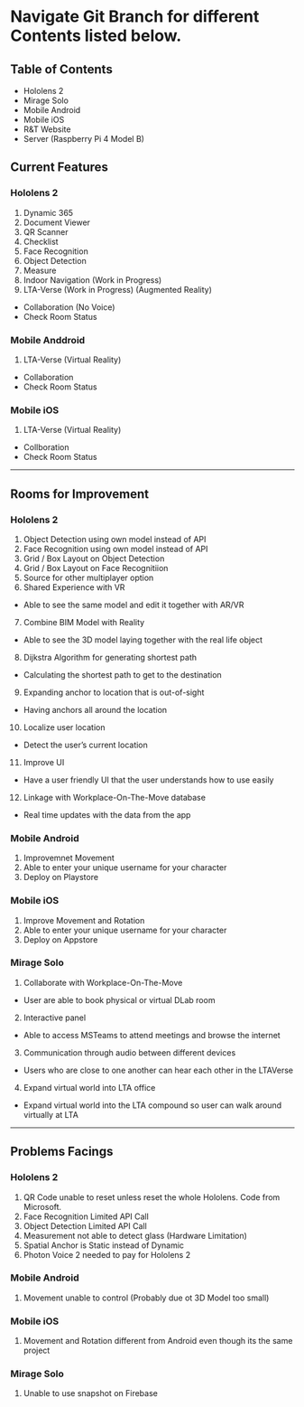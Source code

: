 # Navigate Git Branch for different Contents listed below.

## Table of Contents
- Hololens 2
- Mirage Solo
- Mobile Android
- Mobile iOS
- R&T Website
- Server (Raspberry Pi 4 Model B)

## Current Features

### Hololens 2

1) Dynamic 365
2) Document Viewer
3) QR Scanner
4) Checklist
5) Face Recognition
6) Object Detection
7) Measure
8) Indoor Navigation (Work in Progress)
9) LTA-Verse (Work in Progress) (Augmented Reality)
- Collaboration (No Voice)
- Check Room Status


### Mobile Anddroid 

1) LTA-Verse (Virtual Reality)
- Collaboration
- Check Room Status

### Mobile iOS

1) LTA-Verse (Virtual Reality)
- Collboration
- Check Room Status

---

## Rooms for Improvement

### Hololens 2

1) Object Detection using own model instead of API 
2) Face Recognition using own model instead of API
3) Grid / Box Layout on Object Detection
4) Grid / Box Layout on Face Recognitiion
5) Source for other multiplayer option
6) Shared Experience with VR
- Able to see the same model and edit it together with AR/VR
7) Combine BIM Model with Reality 
- Able to see the 3D model laying together with the real life object
8) Dijkstra Algorithm for generating shortest path
- Calculating the shortest path to get to the destination
9) Expanding anchor to location that is out-of-sight
- Having anchors all around the location
10) Localize user location
- Detect the user’s current location
11) Improve UI
- Have a user friendly UI that the user understands how to use easily
12) Linkage with Workplace-On-The-Move database
- Real time updates with the data from the app

### Mobile Android

1) Improvemnet Movement
2) Able to enter your unique username for your character
3) Deploy on Playstore

### Mobile iOS

1) Improve Movement and Rotation 
2) Able to enter your unique username for your character
3) Deploy on Appstore

### Mirage Solo
1) Collaborate with Workplace-On-The-Move
- User are able to book physical or virtual DLab room
2) Interactive panel
- Able to access MSTeams to attend meetings and browse the internet
3) Communication through audio between different devices
- Users who are close to one another can hear each other in the LTAVerse
4) Expand virtual world into LTA office
- Expand virtual world into the LTA compound so user can walk around virtually at LTA

---

## Problems Facings

### Hololens 2

1) QR Code unable to reset unless reset the whole Hololens. Code from Microsoft.
2) Face Recognition Limited API Call
3) Object Detection Limited API Call
4) Measurement not able to detect glass (Hardware Limitation)
5) Spatial Anchor is Static instead of Dynamic
6) Photon Voice 2 needed to pay for Hololens 2

### Mobile Android

1) Movement unable to control (Probably due ot 3D Model too small)

### Mobile iOS

1) Movement and Rotation different from Android even though its the same project

### Mirage Solo

1) Unable to use snapshot on Firebase
